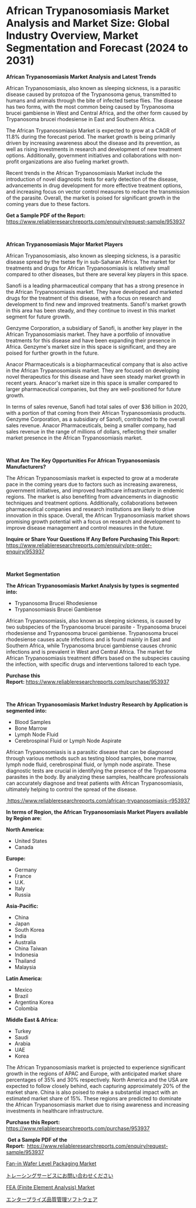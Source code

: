 <p><h1>African Trypanosomiasis Market Analysis and Market Size: Global Industry Overview, Market Segmentation and Forecast (2024 to 2031)</h1></p><p><strong>African Trypanosomiasis Market Analysis and Latest Trends</strong></p>
<p><p>African Trypanosomiasis, also known as sleeping sickness, is a parasitic disease caused by protozoa of the Trypanosoma genus, transmitted to humans and animals through the bite of infected tsetse flies. The disease has two forms, with the most common being caused by Trypanosoma brucei gambiense in West and Central Africa, and the other form caused by Trypanosoma brucei rhodesiense in East and Southern Africa.</p><p>The African Trypanosomiasis Market is expected to grow at a CAGR of 11.8% during the forecast period. The market growth is being primarily driven by increasing awareness about the disease and its prevention, as well as rising investments in research and development of new treatment options. Additionally, government initiatives and collaborations with non-profit organizations are also fueling market growth.</p><p>Recent trends in the African Trypanosomiasis Market include the introduction of novel diagnostic tests for early detection of the disease, advancements in drug development for more effective treatment options, and increasing focus on vector control measures to reduce the transmission of the parasite. Overall, the market is poised for significant growth in the coming years due to these factors.</p></p>
<p><strong>Get a Sample PDF of the Report:&nbsp;</strong> <a href="https://www.reliableresearchreports.com/enquiry/request-sample/953937">https://www.reliableresearchreports.com/enquiry/request-sample/953937</a></p>
<p>&nbsp;</p>
<p><strong>African Trypanosomiasis Major Market Players</strong></p>
<p><p>African Trypanosomiasis, also known as sleeping sickness, is a parasitic disease spread by the tsetse fly in sub-Saharan Africa. The market for treatments and drugs for African Trypanosomiasis is relatively small compared to other diseases, but there are several key players in this space.</p><p>Sanofi is a leading pharmaceutical company that has a strong presence in the African Trypanosomiasis market. They have developed and marketed drugs for the treatment of this disease, with a focus on research and development to find new and improved treatments. Sanofi's market growth in this area has been steady, and they continue to invest in this market segment for future growth.</p><p>Genzyme Corporation, a subsidiary of Sanofi, is another key player in the African Trypanosomiasis market. They have a portfolio of innovative treatments for this disease and have been expanding their presence in Africa. Genzyme's market size in this space is significant, and they are poised for further growth in the future.</p><p>Anacor Pharmaceuticals is a biopharmaceutical company that is also active in the African Trypanosomiasis market. They are focused on developing novel therapeutics for this disease and have seen steady market growth in recent years. Anacor's market size in this space is smaller compared to larger pharmaceutical companies, but they are well-positioned for future growth.</p><p>In terms of sales revenue, Sanofi had total sales of over $36 billion in 2020, with a portion of that coming from their African Trypanosomiasis products. Genzyme Corporation, as a subsidiary of Sanofi, contributed to the overall sales revenue. Anacor Pharmaceuticals, being a smaller company, had sales revenue in the range of millions of dollars, reflecting their smaller market presence in the African Trypanosomiasis market.</p></p>
<p>&nbsp;</p>
<p><strong>What Are The Key Opportunities For African Trypanosomiasis Manufacturers?</strong></p>
<p><p>The African Trypanosomiasis market is expected to grow at a moderate pace in the coming years due to factors such as increasing awareness, government initiatives, and improved healthcare infrastructure in endemic regions. The market is also benefiting from advancements in diagnostic techniques and treatment options. Additionally, collaborations between pharmaceutical companies and research institutions are likely to drive innovation in this space. Overall, the African Trypanosomiasis market shows promising growth potential with a focus on research and development to improve disease management and control measures in the future.</p></p>
<p><strong>Inquire or Share Your Questions If Any Before Purchasing This Report:</strong> <a href="https://www.reliableresearchreports.com/enquiry/pre-order-enquiry/953937">https://www.reliableresearchreports.com/enquiry/pre-order-enquiry/953937</a></p>
<p>&nbsp;</p>
<p><strong>Market Segmentation</strong></p>
<p><strong>The African Trypanosomiasis Market Analysis by types is segmented into:</strong></p>
<p><ul><li>Trypanosoma Brucei Rhodesiense</li><li>Trypanosomiasis Brucei Gambiense</li></ul></p>
<p><p>African Trypanosomiasis, also known as sleeping sickness, is caused by two subspecies of the Trypanosoma brucei parasite - Trypanosoma brucei rhodesiense and Trypanosoma brucei gambiense. Trypanosoma brucei rhodesiense causes acute infections and is found mainly in East and Southern Africa, while Trypanosoma brucei gambiense causes chronic infections and is prevalent in West and Central Africa. The market for African Trypanosomiasis treatment differs based on the subspecies causing the infection, with specific drugs and interventions tailored to each type.</p></p>
<p><strong>Purchase this Report:&nbsp;</strong><a href="https://www.reliableresearchreports.com/purchase/953937">https://www.reliableresearchreports.com/purchase/953937</a></p>
<p>&nbsp;</p>
<p><strong>The African Trypanosomiasis Market Industry Research by Application is segmented into:</strong></p>
<p><ul><li>Blood Samples</li><li>Bone Marrow</li><li>Lymph Node Fluid</li><li>Cerebrospinal Fluid or Lymph Node Aspirate</li></ul></p>
<p><p>African Trypanosomiasis is a parasitic disease that can be diagnosed through various methods such as testing blood samples, bone marrow, lymph node fluid, cerebrospinal fluid, or lymph node aspirate. These diagnostic tests are crucial in identifying the presence of the Trypanosoma parasites in the body. By analyzing these samples, healthcare professionals can accurately diagnose and treat patients with African Trypanosomiasis, ultimately helping to control the spread of the disease.</p></p>
<p><a href="https://www.reliableresearchreports.com/african-trypanosomiasis-r953937">&nbsp;https://www.reliableresearchreports.com/african-trypanosomiasis-r953937</a></p>
<p><strong>In terms of Region, the African Trypanosomiasis Market Players available by Region are:</strong></p>
<p>
    <p> <strong> North America: </strong>
        <ul>
            <li>United States</li>
            <li>Canada</li>
        </ul>
        </p> 
    <p> <strong> Europe: </strong>
        <ul>
            <li>Germany</li>
            <li>France</li>
            <li>U.K.</li>
            <li>Italy</li>
            <li>Russia</li>
        </ul>
        </p> 
    <p> <strong> Asia-Pacific: </strong>
        <ul>
            <li>China</li>
            <li>Japan</li>
            <li>South Korea</li>
            <li>India</li>
            <li>Australia</li>
            <li>China Taiwan</li>
            <li>Indonesia</li>
            <li>Thailand</li>
            <li>Malaysia</li>
        </ul>
        </p> 
    <p> <strong> Latin America: </strong>
        <ul>
            <li>Mexico</li>
            <li>Brazil</li>
            <li>Argentina Korea</li>
            <li>Colombia</li>
        </ul>
        </p> 
    <p> <strong> Middle East & Africa: </strong>
        <ul>
            <li>Turkey</li>
            <li>Saudi</li>
            <li>Arabia</li>
            <li>UAE</li>
            <li>Korea</li>
        </ul>
    </p>
    </p>
<p><p>The African Trypanosomiasis market is projected to experience significant growth in the regions of APAC and Europe, with anticipated market share percentages of 35% and 30% respectively. North America and the USA are expected to follow closely behind, each capturing approximately 20% of the market share. China is also poised to make a substantial impact with an estimated market share of 15%. These regions are predicted to dominate the African Trypanosomiasis market due to rising awareness and increasing investments in healthcare infrastructure.</p></p>
<p><strong>Purchase this Report: </strong><a href="https://www.reliableresearchreports.com/purchase/953937">https://www.reliableresearchreports.com/purchase/953937</a></p>
<p>&nbsp;<strong>Get a Sample PDF of the Report:&nbsp;&nbsp;</strong><a href="https://www.reliableresearchreports.com/enquiry/request-sample/953937">https://www.reliableresearchreports.com/enquiry/request-sample/953937</a></p>
<p><strong></strong></p>
<p><p><a href="https://www.linkedin.com/pulse/fan-in-wafer-level-packaging-market-size-cagr-trends-2024-2030-yzufe">Fan-in Wafer Level Packaging Market</a></p><p><a href="https://medium.com/@brycenboyer2023/%E6%8E%A5%E8%A7%A6%E8%BF%BD%E8%B7%A1%E3%82%B5%E3%83%BC%E3%83%93%E3%82%B9%E3%81%AE%E5%B8%82%E5%A0%B4%E5%88%86%E6%9E%90-%E3%81%9D%E3%81%AEcagr-%E5%B8%82%E5%A0%B4%E3%82%BB%E3%82%B0%E3%83%A1%E3%83%B3%E3%83%86%E3%83%BC%E3%82%B7%E3%83%A7%E3%83%B3-%E3%81%8A%E3%82%88%E3%81%B3%E3%82%B0%E3%83%AD%E3%83%BC%E3%83%90%E3%83%AB%E7%94%A3%E6%A5%AD%E6%A6%82%E6%B3%81-766417d3ec8c">トレーシングサービスにお問い合わせください</a></p><p><a href="https://www.linkedin.com/pulse/fea-finite-element-analysis-market-comprehensive-assessment-enbqe">FEA (Finite Element Analysis) Market</a></p><p><a href="https://medium.com/@amehdzmay/%E4%BC%81%E6%A5%AD%E5%93%81%E8%B3%AA%E7%AE%A1%E7%90%86%E3%82%BD%E3%83%95%E3%83%88%E3%82%A6%E3%82%A7%E3%82%A2%E5%B8%82%E5%A0%B4-%E5%B8%82%E5%A0%B4cagr-%E5%B8%82%E5%A0%B4%E5%8B%95%E5%90%91-%E3%81%8A%E3%82%88%E3%81%B3%E6%88%90%E9%95%B7%E6%88%A6%E7%95%A5%E3%81%AB%E9%96%A2%E3%81%99%E3%82%8B%E3%82%A4%E3%83%B3%E3%82%B5%E3%82%A4%E3%83%88-1dd7670dd3ee">エンタープライズ品質管理ソフトウェア</a></p></p>